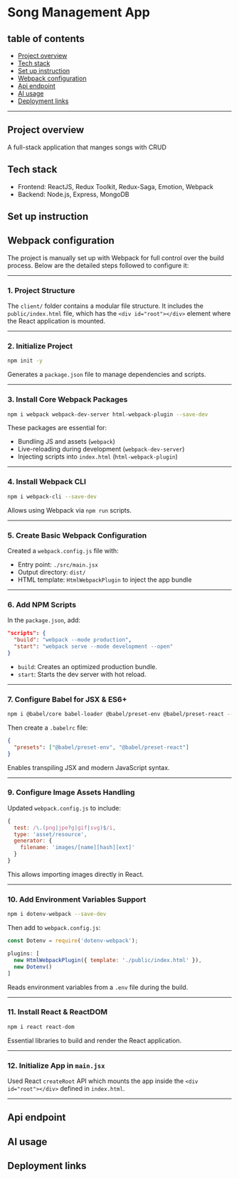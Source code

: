 # Song Management App

## table of contents
- [Project overview](#project-overview)
- [Tech stack](#tech-stack)
- [Set up instruction](#setup-instruction)
- [Webpack configuration](#webpack-configuration)
- [Api endpoint](#api-endpoints)
- [AI usage](#ai-usage)
- [Deployment links](#deployment-links)

---

## Project overview
A full-stack application that manges songs with CRUD
## Tech stack
- Frontend: ReactJS, Redux Toolkit, Redux-Saga, Emotion, Webpack
- Backend: Node.js, Express, MongoDB
## Set up instruction

## Webpack configuration

The project is manually set up with Webpack for full control over the build process. Below are the detailed steps followed to configure it:

---

### 1. Project Structure

The `client/` folder contains a modular file structure. It includes the `public/index.html` file, which has the `<div id="root"></div>` element where the React application is mounted.

---

###  2. Initialize Project

```bash
npm init -y
```

Generates a `package.json` file to manage dependencies and scripts.

---

###  3. Install Core Webpack Packages

```bash
npm i webpack webpack-dev-server html-webpack-plugin --save-dev
```

These packages are essential for:
- Bundling JS and assets (`webpack`)
- Live-reloading during development (`webpack-dev-server`)
- Injecting scripts into `index.html` (`html-webpack-plugin`)

---

###  4. Install Webpack CLI

```bash
npm i webpack-cli --save-dev
```

Allows using Webpack via `npm run` scripts.

---

###  5. Create Basic Webpack Configuration

Created a `webpack.config.js` file with:

- Entry point: `./src/main.jsx`
- Output directory: `dist/`
- HTML template: `HtmlWebpackPlugin` to inject the app bundle

---

###  6. Add NPM Scripts

In the `package.json`, add:

```json
"scripts": {
  "build": "webpack --mode production",
  "start": "webpack serve --mode development --open"
}
```

- `build`: Creates an optimized production bundle.
- `start`: Starts the dev server with hot reload.

---

###  7. Configure Babel for JSX & ES6+

```bash
npm i @babel/core babel-loader @babel/preset-env @babel/preset-react --save-dev
```

Then create a `.babelrc` file:

```json
{
  "presets": ["@babel/preset-env", "@babel/preset-react"]
}
```

Enables transpiling JSX and modern JavaScript syntax.

---

###  9. Configure Image Assets Handling

Updated `webpack.config.js` to include:

```js
{
  test: /\.(png|jpe?g|gif|svg)$/i,
  type: 'asset/resource',
  generator: {
    filename: 'images/[name][hash][ext]'
  }
}
```

This allows importing images directly in React.

---

###  10. Add Environment Variables Support

```bash
npm i dotenv-webpack --save-dev
```

Then add to `webpack.config.js`:

```js
const Dotenv = require('dotenv-webpack');

plugins: [
  new HtmlWebpackPlugin({ template: './public/index.html' }),
  new Dotenv()
]
```

Reads environment variables from a `.env` file during the build.

---

###  11. Install React & ReactDOM

```bash
npm i react react-dom
```

Essential libraries to build and render the React application.

---

###  12. Initialize App in `main.jsx`

Used React `createRoot` API which mounts the app inside the `<div id="root"></div>` defined in `index.html`.

---

## Api endpoint

## AI usage

## Deployment links
